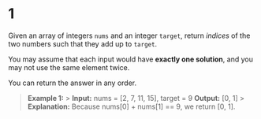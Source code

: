 # 1

Given an array of integers `nums` and an integer `target`, return _indices_ of the two numbers such that they add up to `target`.

You may assume that each input would have **exactly one solution**, and you may not use the same element twice.

You can return the answer in any order.

> **Example 1:** > **Input:** nums = [2, 7, 11, 15], target = 9
> **Output:** [0, 1] > **Explanation:** Because nums[0] + nums[1] == 9, we return [0, 1].

>
